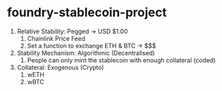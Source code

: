 # foundry-stablecoin-project

1. Relative Stability: Pegged -> USD $1.00
   1. Chainlink Price Feed
   2. Set a function to exchange ETH & BTC -> $$$
2. Stability Mechanism: Algorithmic (Decentralised)
   1. People can only mint the stablecoin with enough collateral (coded)
3. Collateral: Exogenous (Crypto)
   1. wETH
   2. wBTC
